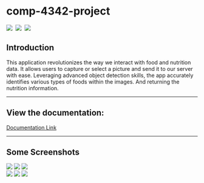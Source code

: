 # comp-4342-project

<img src="https://img.shields.io/badge/React%20Native-%20-green">&nbsp;
<img src="https://img.shields.io/badge/MongoDB-%20-green">&nbsp;
<img src="https://img.shields.io/badge/Object%20Detection-%20-green">

## Introduction

This application revolutionizes the way we interact with food and nutrition data. It allows users to capture or select a picture and send it to our server with ease. Leveraging advanced object detection skills, the app accurately identifies various types of foods within the images. And returning the nutrition information.
<hr/>

## View the documentation:
[Documentation Link](https://github.com/CSW0126/comp-4342-project/blob/main/Report/COMP4342%20Report.pdf)

<hr/>

## Some Screenshots
<img src='https://github.com/CSW0126/comp-4342-project/tree/main/Img/main.jpg'>
<img src='https://github.com/CSW0126/comp-4342-project/tree/main/Img/s1.jpg'>
<img src='https://github.com/CSW0126/comp-4342-project/tree/main/Img/dashboard.jpg'>
<br/>
<img src='https://github.com/CSW0126/comp-4342-project/tree/main/Img/info.jpg'>
<img src='https://github.com/CSW0126/comp-4342-project/tree/main/Img/banana.jpg'>
<img src='https://github.com/CSW0126/comp-4342-project/tree/main/Img/broccoli.jpg'>